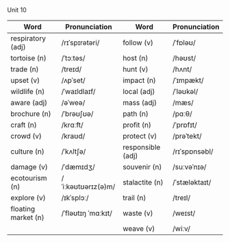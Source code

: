 Unit 10

| Word | Pronunciation | Word | Pronunciation |
|------|---------------|------|---------------|
| respiratory (adj) | /rɪˈspɪrətəri/ | follow (v) | /ˈfɒləʊ/ |
| tortoise (n) | /ˈtɔːtəs/ | host (n) | /həʊst/ |
| trade (n) | /treɪd/ | hunt (v) | /hʌnt/ |
| upset (v) | /ʌpˈset/ | impact (n) | /ˈɪmpækt/ |
| wildlife (n) | /ˈwaɪldlaɪf/ | local (adj) | /ˈləʊkəl/ |
| aware (adj) | /əˈweə/ | mass (adj) | /mæs/ |
| brochure (n) | /ˈbrəʊʃʊə/ | path (n) | /pɑːθ/ |
| craft (n) | /krɑːft/ | profit (n) | /ˈprɒfɪt/ |
| crowd (v) | /kraʊd/ | protect (v) | /prəˈtekt/ |
| culture (n) | /ˈkʌltʃə/ | responsible (adj) | /rɪˈspɒnsəbl/ |
| damage (v) | /ˈdæmɪdʒ/ | souvenir (n) | /suːvəˈnɪə/ |
| ecotourism (n) | /ˈiːkəʊtʊərɪz(ə)m/ | stalactite (n) | /ˈstæləktaɪt/ |
| explore (v) | /ɪkˈsplɔː/ | trail (n) | /treɪl/ |
| floating market (n) | /ˈfləʊtɪŋ ˈmɑːkɪt/ | waste (v) | /weɪst/ |
|  |  | weave (v) | /wiːv/ |